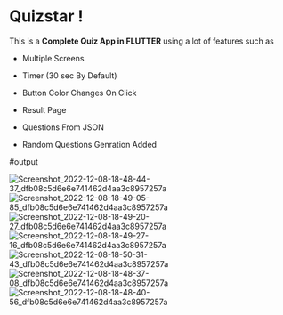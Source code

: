 # Quizstar !

  

This is a **Complete Quiz App in FLUTTER** using a lot of features such as

* Multiple Screens

* Timer (30 sec By Default)

* Button Color Changes On Click

* Result Page

* Questions From JSON

* Random Questions Genration Added
  

#output

![Screenshot_2022-12-08-18-48-44-37_dfb08c5d6e6e741462d4aa3c8957257a](https://user-images.githubusercontent.com/95414932/206458678-3546f386-20eb-4b1e-be09-ceb63f83d413.jpg)
![Screenshot_2022-12-08-18-49-05-85_dfb08c5d6e6e741462d4aa3c8957257a](https://user-images.githubusercontent.com/95414932/206458698-e2cc58f4-ab7b-4592-9188-dfd8fd1b939e.jpg)
![Screenshot_2022-12-08-18-49-20-27_dfb08c5d6e6e741462d4aa3c8957257a](https://user-images.githubusercontent.com/95414932/206458706-c2c39575-e5a4-48b1-bbd9-c80f3ededb23.jpg)
![Screenshot_2022-12-08-18-49-27-16_dfb08c5d6e6e741462d4aa3c8957257a](https://user-images.githubusercontent.com/95414932/206458717-35e89fbc-131e-468b-82f0-c4e66a4e6ec9.jpg)
![Screenshot_2022-12-08-18-50-31-43_dfb08c5d6e6e741462d4aa3c8957257a](https://user-images.githubusercontent.com/95414932/206458723-ef96cd80-8729-4554-8dad-6b472d9fdcf9.jpg)
![Screenshot_2022-12-08-18-48-37-08_dfb08c5d6e6e741462d4aa3c8957257a](https://user-images.githubusercontent.com/95414932/206458744-c0696b04-2b08-4e3f-a439-2177a655feb5.jpg)
![Screenshot_2022-12-08-18-48-40-56_dfb08c5d6e6e741462d4aa3c8957257a](https://user-images.githubusercontent.com/95414932/206458751-c93dc4e2-74fa-4168-9897-558eaef08528.jpg)
